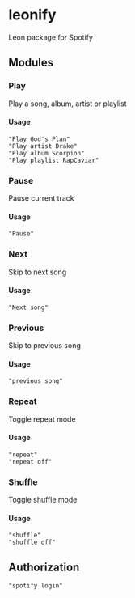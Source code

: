 # leonify
Leon package for Spotify

## Modules

### Play

Play a song, album, artist or playlist

#### Usage

```
"Play God's Plan"
"Play artist Drake"
"Play album Scorpion"
"Play playlist RapCaviar"
```

### Pause

Pause current track

#### Usage

```
"Pause"
```

### Next

Skip to next song

#### Usage

```
"Next song"
```

### Previous

Skip to previous song

#### Usage

```
"previous song"
```

### Repeat

Toggle repeat mode

#### Usage

```
"repeat"
"repeat off"
```

### Shuffle

Toggle shuffle mode

#### Usage

```
"shuffle"
"shuffle off"
```

## Authorization

```
"spotify login"
```
